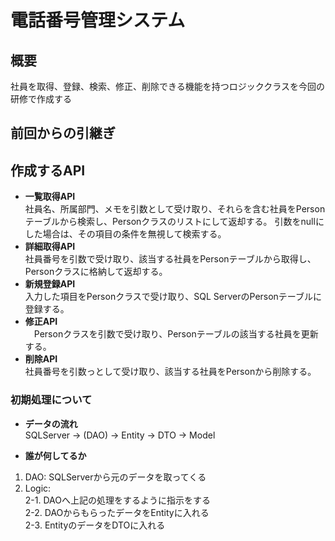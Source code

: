 # 電話番号管理システム

## 概要
  社員を取得、登録、検索、修正、削除できる機能を持つロジッククラスを今回の研修で作成する

## 前回からの引継ぎ

## 作成するAPI
- **一覧取得API** <br>
  社員名、所属部門、メモを引数として受け取り、それらを含む社員をPersonテーブルから検索し、Personクラスのリストにして返却する。
  引数をnullにした場合は、その項目の条件を無視して検索する。
- **詳細取得API** <br>
  社員番号を引数で受け取り、該当する社員をPersonテーブルから取得し、Personクラスに格納して返却する。
- **新規登録API** <br>
  入力した項目をPersonクラスで受け取り、SQL ServerのPersonテーブルに登録する。
- **修正API** <br>
　Personクラスを引数で受け取り、Personテーブルの該当する社員を更新する。
- **削除API** <br>
  社員番号を引数っとして受け取り、該当する社員をPersonから削除する。


### 初期処理について
- **データの流れ**<br>
SQLServer → (DAO) → Entity → DTO → Model

- **誰が何してるか**<br>
1. DAO: SQLServerから元のデータを取ってくる
2. Logic: <br>
  2-1. DAOへ上記の処理をするように指示をする<br>
  2-2. DAOからもらったデータをEntityに入れる<br>
  2-3. EntityのデータをDTOに入れる<br>

